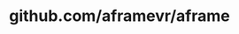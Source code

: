 ---
layout: post
title: github.com/aframevr/aframe
categories: link
tags: [انگلیسی, گیت‌هاب, برنامه‌نویسی]
---